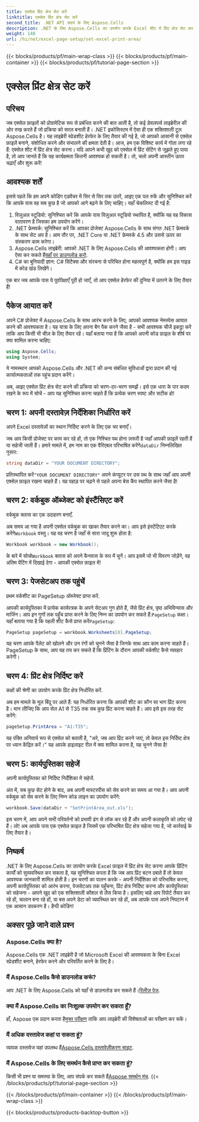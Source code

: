 ```yaml
---
title: एक्सेल प्रिंट क्षेत्र सेट करें
linktitle: एक्सेल प्रिंट क्षेत्र सेट करें
second_title: .NET API संदर्भ के लिए Aspose.Cells
description: .NET के लिए Aspose.Cells का उपयोग करके Excel शीट में प्रिंट क्षेत्र सेट करना सीखें। अपने प्रिंटिंग कार्यों को सरल बनाने के लिए हमारे चरण-दर-चरण मार्गदर्शिका का पालन करें।
weight: 140
url: /hi/net/excel-page-setup/set-excel-print-area/
---
```


{{< blocks/products/pf/main-wrap-class >}}
{{< blocks/products/pf/main-container >}}
{{< blocks/products/pf/tutorial-page-section >}}

# एक्सेल प्रिंट क्षेत्र सेट करें

## परिचय

जब एक्सेल फ़ाइलों को प्रोग्रामेटिक रूप से प्रबंधित करने की बात आती है, तो कई डेवलपर्स लाइब्रेरीज़ की ओर रुख करते हैं जो प्रक्रिया को सरल बनाती हैं। .NET इकोसिस्टम में ऐसा ही एक शक्तिशाली टूल Aspose.Cells है। यह लाइब्रेरी स्प्रेडशीट हेरफेर के लिए तैयार की गई है, जो आपको आसानी से एक्सेल फ़ाइलें बनाने, संशोधित करने और संभालने की क्षमता देती है। आज, हम एक विशिष्ट कार्य में गोता लगा रहे हैं: एक्सेल शीट में प्रिंट क्षेत्र सेट करना। यदि आपने कभी खुद को एक्सेल में प्रिंट सेटिंग से जूझते हुए पाया है, तो आप जानते हैं कि यह कार्यक्षमता कितनी आवश्यक हो सकती है। तो, चलो अपनी आस्तीन ऊपर चढ़ाएँ और शुरू करें!

## आवश्यक शर्तें

इससे पहले कि हम अपने कोडिंग एडवेंचर में सिर से सिर तक उतरें, आइए एक पल रुकें और सुनिश्चित करें कि आपके पास वह सब कुछ है जो आपको आगे बढ़ने के लिए चाहिए। यहाँ चेकलिस्ट दी गई है:

1. विज़ुअल स्टूडियो: सुनिश्चित करें कि आपके पास विज़ुअल स्टूडियो स्थापित है, क्योंकि यह वह विकास वातावरण है जिसका हम उपयोग करेंगे।
2. .NET फ्रेमवर्क: सुनिश्चित करें कि आपका प्रोजेक्ट Aspose.Cells के साथ संगत .NET फ्रेमवर्क के साथ सेट अप है। आम तौर पर, .NET Core या .NET फ्रेमवर्क 4.5 और उससे ऊपर का संस्करण काम करेगा।
3.  Aspose.Cells लाइब्रेरी: आपको .NET के लिए Aspose.Cells की आवश्यकता होगी। आप ऐसा कर सकते हैं[यहाँ पर डाउनलोड करो](https://releases.aspose.com/cells/net/).
4. C# का बुनियादी ज्ञान: C# सिंटैक्स और संरचना से परिचित होना महत्वपूर्ण है, क्योंकि हम इस गाइड में कोड खंड लिखेंगे।

एक बार जब आपके पास ये पूर्वापेक्षाएँ पूरी हो जाएँ, तो आप एक्सेल हेरफेर की दुनिया में उतरने के लिए तैयार हैं!

## पैकेज आयात करें

अपने C# प्रोजेक्ट में Aspose.Cells के साथ आरंभ करने के लिए, आपको आवश्यक नेमस्पेस आयात करने की आवश्यकता है। यह यात्रा के लिए अपना बैग पैक करने जैसा है - सभी आवश्यक चीजें इकट्ठा करें ताकि आप किसी भी चीज़ के लिए तैयार रहें। यहाँ बताया गया है कि आपको अपनी कोड फ़ाइल के शीर्ष पर क्या शामिल करना चाहिए:

```csharp
using Aspose.Cells;
using System;
```

ये नामस्थान आपको Aspose.Cells और .NET की अन्य संबंधित सुविधाओं द्वारा प्रदान की गई कार्यात्मकताओं तक पहुंच प्रदान करेंगे।

अब, आइए एक्सेल प्रिंट क्षेत्र सेट करने की प्रक्रिया को चरण-दर-चरण समझें। इसे एक धारा के पार कदम रखने के रूप में सोचें - आप यह सुनिश्चित करना चाहते हैं कि प्रत्येक चरण स्पष्ट और सटीक हो!

## चरण 1: अपनी दस्तावेज़ निर्देशिका निर्धारित करें

अपने Excel दस्तावेज़ों का स्थान निर्दिष्ट करने के लिए एक चर बनाएँ। 

 जब आप किसी प्रोजेक्ट पर काम कर रहे हों, तो एक निश्चित पथ होना ज़रूरी है जहाँ आपकी फ़ाइलें रहती हैं या सहेजी जाती हैं। हमारे मामले में, हम नाम का एक वैरिएबल परिभाषित करेंगे`dataDir` निम्नलिखित नुसार:

```csharp
string dataDir = "YOUR DOCUMENT DIRECTORY";
```

 प्रतिस्थापित करें`"YOUR DOCUMENT DIRECTORY"` अपने कंप्यूटर पर उस पथ के साथ जहाँ आप अपनी एक्सेल फ़ाइल रखना चाहते हैं। यह पहाड़ पर चढ़ने से पहले अपना बेस कैंप स्थापित करने जैसा है!

## चरण 2: वर्कबुक ऑब्जेक्ट को इंस्टैंसिएट करें

वर्कबुक क्लास का एक उदाहरण बनाएँ.

 अब समय आ गया है अपनी एक्सेल वर्कबुक का खाका तैयार करने का। आप इसे इंस्टेंटिएट करके करेंगे`Workbook` वस्तु। यह वह चरण है जहाँ से सारा जादू शुरू होता है:

```csharp
Workbook workbook = new Workbook();
```

 के बारे में सोचो`Workbook` क्लास को अपने कैनवास के रूप में चुनें। आप इसमें जो भी विवरण जोड़ेंगे, वह अंतिम पेंटिंग में दिखाई देगा - आपकी एक्सेल फ़ाइल में!

## चरण 3: पेजसेटअप तक पहुंचें

प्रथम वर्कशीट का PageSetup ऑब्जेक्ट प्राप्त करें.

 आपकी कार्यपुस्तिका में प्रत्येक कार्यपत्रक के अपने सेटअप गुण होते हैं, जैसे प्रिंट क्षेत्र, पृष्ठ अभिविन्यास और मार्जिन। आप इन गुणों तक पहुँच प्राप्त करने के लिए निम्न का उपयोग कर सकते हैं:`PageSetup` कक्षा। यहाँ बताया गया है कि पहली शीट कैसे प्राप्त करें`PageSetup`:

```csharp
PageSetup pageSetup = workbook.Worksheets[0].PageSetup;
```

यह चरण आपके पैलेट को खोलने और उन रंगों को चुनने जैसा है जिनके साथ आप काम करना चाहते हैं। PageSetup के साथ, आप यह तय कर सकते हैं कि प्रिंटिंग के दौरान आपकी वर्कशीट कैसे व्यवहार करेगी।

## चरण 4: प्रिंट क्षेत्र निर्दिष्ट करें

कक्षों की श्रेणी का उपयोग करके प्रिंट क्षेत्र निर्धारित करें.

अब हम मामले के मूल बिंदु पर आते हैं: यह निर्धारित करना कि आपकी शीट का कौन सा भाग प्रिंट करना है। मान लीजिए कि आप सेल A1 से T35 तक सब कुछ प्रिंट करना चाहते हैं। आप इसे इस तरह सेट करेंगे:

```csharp
pageSetup.PrintArea = "A1:T35";
```

यह पंक्ति अनिवार्य रूप से एक्सेल को बताती है, "अरे, जब आप प्रिंट करने जाएं, तो केवल इस निर्दिष्ट क्षेत्र पर ध्यान केंद्रित करें।" यह आपके हाइलाइट रील में क्या शामिल करना है, यह चुनने जैसा है!

## चरण 5: कार्यपुस्तिका सहेजें

अपनी कार्यपुस्तिका को निर्दिष्ट निर्देशिका में सहेजें.

अंत में, सब कुछ सेट होने के बाद, अब अपनी मास्टरपीस को सेव करने का समय आ गया है। आप अपनी वर्कबुक को सेव करने के लिए निम्न कोड लाइन का उपयोग करेंगे:

```csharp
workbook.Save(dataDir + "SetPrintArea_out.xls");
```

इस चरण में, आप अपने सभी परिवर्तनों को प्रभावी ढंग से लॉक कर रहे हैं और अपनी कलाकृति को लपेट रहे हैं। लो! अब आपके पास एक एक्सेल फ़ाइल है जिसमें एक परिभाषित प्रिंट क्षेत्र सहेजा गया है, जो कार्रवाई के लिए तैयार है।

## निष्कर्ष

.NET के लिए Aspose.Cells का उपयोग करके Excel फ़ाइल में प्रिंट क्षेत्र सेट करना आपके प्रिंटिंग कार्यों को सुव्यवस्थित कर सकता है, यह सुनिश्चित करता है कि जब आप प्रिंट बटन दबाते हैं तो केवल आवश्यक जानकारी शामिल होती है। इन चरणों का पालन करके - अपनी निर्देशिका को परिभाषित करना, अपनी कार्यपुस्तिका को आरंभ करना, पेजसेटअप तक पहुँचना, प्रिंट क्षेत्र निर्दिष्ट करना और कार्यपुस्तिका को सहेजना - आपने खुद को एक शक्तिशाली कौशल से लैस किया है। इसलिए चाहे आप रिपोर्ट तैयार कर रहे हों, चालान बना रहे हों, या बस अपने डेटा को व्यवस्थित कर रहे हों, अब आपके पास अपने निपटान में एक आसान उपकरण है। हैप्पी कोडिंग!

## अक्सर पूछे जाने वाले प्रश्न

### Aspose.Cells क्या है?
Aspose.Cells एक .NET लाइब्रेरी है जो Microsoft Excel की आवश्यकता के बिना Excel स्प्रेडशीट बनाने, हेरफेर करने और परिवर्तित करने के लिए है।

### मैं Aspose.Cells कैसे डाउनलोड करूं?
 आप .NET के लिए Aspose.Cells को यहाँ से डाउनलोड कर सकते हैं।[रिलीज़ पेज](https://releases.aspose.com/cells/net/).

### क्या मैं Aspose.Cells का निःशुल्क उपयोग कर सकता हूँ?
 हाँ, Aspose एक प्रदान करता है[मुफ्त परीक्षण](https://releases.aspose.com/) ताकि आप लाइब्रेरी की विशेषताओं का परीक्षण कर सकें।

### मैं अधिक दस्तावेज कहां पा सकता हूं?
 व्यापक दस्तावेज यहां उपलब्ध हैं[Aspose.Cells दस्तावेज़ीकरण साइट](https://reference.aspose.com/cells/net/).

### मैं Aspose.Cells के लिए समर्थन कैसे प्राप्त कर सकता हूं?
 किसी भी प्रश्न या समस्या के लिए, आप संपर्क कर सकते हैं[Aspose समर्थन मंच](https://forum.aspose.com/c/cells/9).
{{< /blocks/products/pf/tutorial-page-section >}}

{{< /blocks/products/pf/main-container >}}
{{< /blocks/products/pf/main-wrap-class >}}

{{< blocks/products/products-backtop-button >}}
